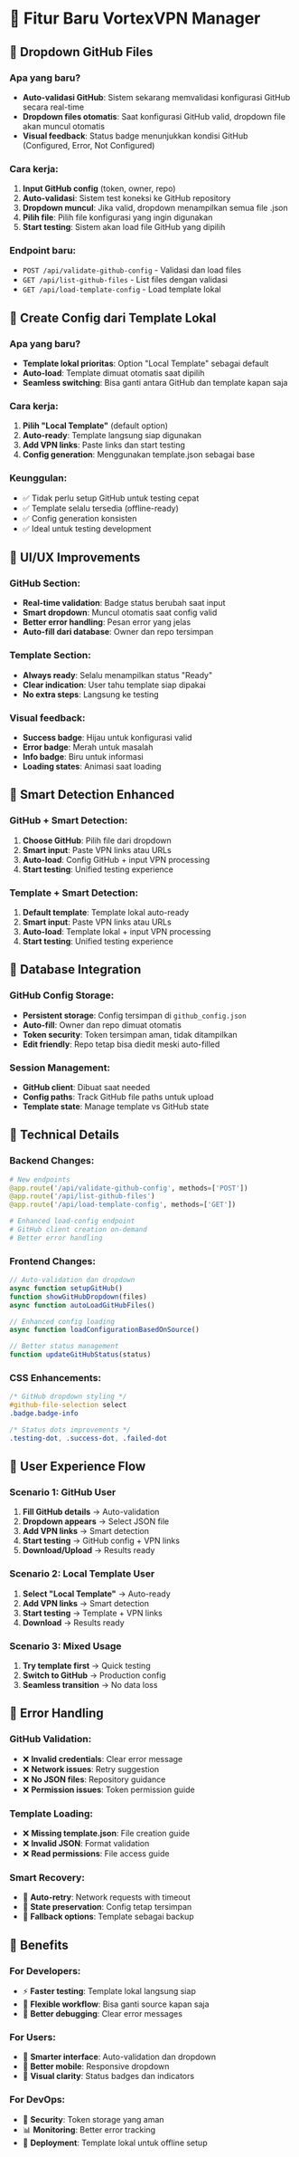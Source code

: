 # 🚀 Fitur Baru VortexVPN Manager

## 📁 Dropdown GitHub Files

### Apa yang baru?
- **Auto-validasi GitHub**: Sistem sekarang memvalidasi konfigurasi GitHub secara real-time
- **Dropdown files otomatis**: Saat konfigurasi GitHub valid, dropdown file akan muncul otomatis
- **Visual feedback**: Status badge menunjukkan kondisi GitHub (Configured, Error, Not Configured)

### Cara kerja:
1. **Input GitHub config** (token, owner, repo)
2. **Auto-validasi**: Sistem test koneksi ke GitHub repository
3. **Dropdown muncul**: Jika valid, dropdown menampilkan semua file .json
4. **Pilih file**: Pilih file konfigurasi yang ingin digunakan
5. **Start testing**: Sistem akan load file GitHub yang dipilih

### Endpoint baru:
- `POST /api/validate-github-config` - Validasi dan load files
- `GET /api/list-github-files` - List files dengan validasi
- `GET /api/load-template-config` - Load template lokal

## 🔧 Create Config dari Template Lokal

### Apa yang baru?
- **Template lokal prioritas**: Option "Local Template" sebagai default
- **Auto-load**: Template dimuat otomatis saat dipilih
- **Seamless switching**: Bisa ganti antara GitHub dan template kapan saja

### Cara kerja:
1. **Pilih "Local Template"** (default option)
2. **Auto-ready**: Template langsung siap digunakan
3. **Add VPN links**: Paste links dan start testing
4. **Config generation**: Menggunakan template.json sebagai base

### Keunggulan:
- ✅ Tidak perlu setup GitHub untuk testing cepat
- ✅ Template selalu tersedia (offline-ready)
- ✅ Config generation konsisten
- ✅ Ideal untuk testing development

## 🎨 UI/UX Improvements

### GitHub Section:
- **Real-time validation**: Badge status berubah saat input
- **Smart dropdown**: Muncul otomatis saat config valid
- **Better error handling**: Pesan error yang jelas
- **Auto-fill dari database**: Owner dan repo tersimpan

### Template Section:
- **Always ready**: Selalu menampilkan status "Ready"
- **Clear indication**: User tahu template siap dipakai
- **No extra steps**: Langsung ke testing

### Visual feedback:
- **Success badge**: Hijau untuk konfigurasi valid
- **Error badge**: Merah untuk masalah
- **Info badge**: Biru untuk informasi
- **Loading states**: Animasi saat loading

## 🔄 Smart Detection Enhanced

### GitHub + Smart Detection:
1. **Choose GitHub**: Pilih file dari dropdown
2. **Smart input**: Paste VPN links atau URLs
3. **Auto-load**: Config GitHub + input VPN processing
4. **Start testing**: Unified testing experience

### Template + Smart Detection:
1. **Default template**: Template lokal auto-ready
2. **Smart input**: Paste VPN links atau URLs  
3. **Auto-load**: Template lokal + input VPN processing
4. **Start testing**: Unified testing experience

## 💾 Database Integration

### GitHub Config Storage:
- **Persistent storage**: Config tersimpan di `github_config.json`
- **Auto-fill**: Owner dan repo dimuat otomatis
- **Token security**: Token tersimpan aman, tidak ditampilkan
- **Edit friendly**: Repo tetap bisa diedit meski auto-filled

### Session Management:
- **GitHub client**: Dibuat saat needed
- **Config paths**: Track GitHub file paths untuk upload
- **Template state**: Manage template vs GitHub state

## 🔧 Technical Details

### Backend Changes:
```python
# New endpoints
@app.route('/api/validate-github-config', methods=['POST'])
@app.route('/api/list-github-files') 
@app.route('/api/load-template-config', methods=['GET'])

# Enhanced load-config endpoint
# GitHub client creation on-demand
# Better error handling
```

### Frontend Changes:
```javascript
// Auto-validation dan dropdown
async function setupGitHub()
function showGitHubDropdown(files)
async function autoLoadGitHubFiles()

// Enhanced config loading
async function loadConfigurationBasedOnSource()

// Better status management
function updateGitHubStatus(status)
```

### CSS Enhancements:
```css
/* GitHub dropdown styling */
#github-file-selection select
.badge.badge-info

/* Status dots improvements */
.testing-dot, .success-dot, .failed-dot
```

## 🎯 User Experience Flow

### Scenario 1: GitHub User
1. **Fill GitHub details** → Auto-validation
2. **Dropdown appears** → Select JSON file
3. **Add VPN links** → Smart detection
4. **Start testing** → GitHub config + VPN links
5. **Download/Upload** → Results ready

### Scenario 2: Local Template User
1. **Select "Local Template"** → Auto-ready
2. **Add VPN links** → Smart detection  
3. **Start testing** → Template + VPN links
4. **Download** → Results ready

### Scenario 3: Mixed Usage
1. **Try template first** → Quick testing
2. **Switch to GitHub** → Production config
3. **Seamless transition** → No data loss

## 🚨 Error Handling

### GitHub Validation:
- ❌ **Invalid credentials**: Clear error message
- ❌ **Network issues**: Retry suggestion
- ❌ **No JSON files**: Repository guidance
- ❌ **Permission issues**: Token permission guide

### Template Loading:
- ❌ **Missing template.json**: File creation guide
- ❌ **Invalid JSON**: Format validation
- ❌ **Read permissions**: File access guide

### Smart Recovery:
- 🔄 **Auto-retry**: Network requests with timeout
- 💾 **State preservation**: Config tetap tersimpan
- 🔀 **Fallback options**: Template sebagai backup

## 🎉 Benefits

### For Developers:
- ⚡ **Faster testing**: Template lokal langsung siap
- 🔄 **Flexible workflow**: Bisa ganti source kapan saja
- 🎯 **Better debugging**: Clear error messages

### For Users:
- 🤖 **Smarter interface**: Auto-validation dan dropdown
- 📱 **Better mobile**: Responsive dropdown
- 🎨 **Visual clarity**: Status badges dan indicators

### For DevOps:
- 🔐 **Security**: Token storage yang aman
- 📊 **Monitoring**: Better error tracking
- 🚀 **Deployment**: Template lokal untuk offline setup